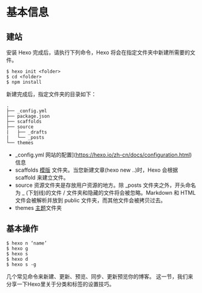 # 基本信息

## 建站
安装 Hexo 完成后，请执行下列命令，Hexo 将会在指定文件夹中新建所需要的文件。

```shell
$ hexo init <folder>
$ cd <folder>
$ npm install
```
新建完成后，指定文件夹的目录如下：
```
.
├── _config.yml
├── package.json
├── scaffolds
├── source
|   ├── _drafts
|   └── _posts
└── themes
```

- _config.yml 网站的配置](https://hexo.io/zh-cn/docs/configuration.html)信息
- scaffolds [模版](https://hexo.io/zh-cn/docs/writing.html) 文件夹。当您新建文章(hexo new ..)时，Hexo 会根据 scaffold 来建立文件。
- source 资源文件夹是存放用户资源的地方。除 _posts 文件夹之外，开头命名为 _ (下划线)的文件 / 文件夹和隐藏的文件将会被忽略。Markdown 和 HTML 文件会被解析并放到 public 文件夹，而其他文件会被拷贝过去。
- themes [主题](https://hexo.io/zh-cn/docs/themes.html)文件夹

## 基本操作
```
$ hexo n ‘name’
$ hexo g
$ hexo s
$ hexo d
$ hexo s -g
```
几个常见命令来新建、更新、预览、同步、更新预览你的博客。
这一节，我们来分享一下Hexo里关于分类和标签的设置技巧。
